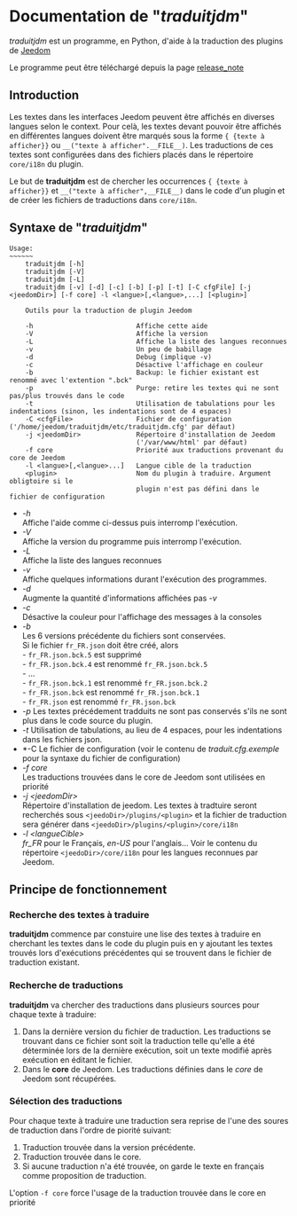 # Documentation de "*traduitjdm*"

*traduitjdm* est un programme, en Python, d'aide à la traduction des plugins de [Jeedom](http://jeedom.com)

Le programme peut être téléchargé depuis la page [release_note](release_notes.html)

## Introduction
Les textes dans les interfaces Jeedom peuvent être affichés en diverses langues selon le context. Pour celà, les textes devant pouvoir être affichés en différentes langues doivent être marqués sous la forme `{ {texte à afficher}}` ou `__("texte à afficher".__FILE__)`. Les traductions de ces textes sont configurées dans des fichiers placés dans le répertoire `core/i18n` du plugin.

Le but de **traduitjdm** est de chercher les occurrences `{ {texte à afficher}}` et `__("texte à afficher",__FILE__)` dans le code d'un plugin et de créer les fichiers de traductions dans `core/i18n`.

## Syntaxe de "*traduitjdm*"
```
Usage:
~~~~~~
    traduitjdm [-h] 
    traduitjdm [-V]
    traduitjdm [-L]
    traduitjdm [-v] [-d] [-c] [-b] [-p] [-t] [-C cfgFile] [-j <jeedomDir>] [-f core] -l <langue>[,<langue>,...] [<plugin>]

    Outils pour la traduction de plugin Jeedom

    -h                          Affiche cette aide
    -V                          Affiche la version
    -L                          Affiche la liste des langues reconnues
    -v                          Un peu de babillage
    -d                          Debug (implique -v)
    -c                          Désactive l'affichage en couleur
    -b                          Backup: le fichier existant est renommé avec l'extention ".bck"
    -p                          Purge: retire les textes qui ne sont pas/plus trouvés dans le code
    -t                          Utilisation de tabulations pour les indentations (sinon, les indentations sont de 4 espaces)
    -C <cfgFile>                Fichier de configuration ('/home/jeedom/traduitjdm/etc/traduitjdm.cfg' par défaut)
    -j <jeedomDir>              Répertoire d'installation de Jeedom
                                ('/var/www/html' par défaut)
    -f core                     Priorité aux traductions provenant du core de Jeedom
    -l <langue>[,<langue>...]   Langue cible de la traduction
    <plugin>                    Nom du plugin à traduire. Argument obligtoire si le
                                plugin n'est pas défini dans le fichier de configuration
```

- *-h*  
    Affiche l'aide comme ci-dessus puis interromp l'exécution.
- *-V*  
    Affiche la version du programme puis interromp l'exécution.
 - *-L*  
    Affiche la liste des langues reconnues
- *-v*  
    Affiche quelques informations durant l'exécution des programmes.
- *-d*    
    Augmente la quantité d'informations affichées pas *-v*
- *-c*    
    Désactive la couleur pour l'affichage des messages à la consoles
- *-b*  
    Les 6 versions précédente du fichiers sont conservées.    
    Si le fichier `fr_FR.json` doit être créé, alors    
        - `fr_FR.json.bck.5` est supprimé   
        - `fr_FR.json.bck.4` est renommé `fr_FR.json.bck.5`   
        - ...   
        - `fr_FR.json.bck.1` est renommé `fr_FR.json.bck.2`   
        - `fr_FR.json.bck` est renommé `fr_FR.json.bck.1`   
        - `fr_FR.json` est renommé `fr_FR.json.bck`   
- *-p*
    Les textes précédement tradduits ne sont pas conservés s'ils ne sont plus dans le code source du plugin.
- *-t*
    Utilisation de tabulations, au lieu de 4 espaces, pour les indentations dans les fichiers json.
- *-C <cfgFile>
    Le fichier de configuration (voir le contenu de *traduit.cfg.exemple* pour la syntaxe du fichier de configuration)
- *-f core*  
    Les traductions trouvées dans le core de Jeedom sont utilisées en priorité
- *-j \<jeedomDir>*    
    Répertoire d'installation de jeedom. Les textes à tradtuire seront recherchés sous `<jeedoDir>/plugins/<plugin>` et la fichier de traduction sera générer dans `<jeedoDir>/plugins/<plugin>/core/i18n`    
- *-l \<langueCible>*    
    *fr_FR* pour le Français, *en-US* pour l'anglais... Voir le contenu du répertoire `<jeedoDir>/core/i18n` pour les langues reconnues par Jeedom.

## Principe de fonctionnement
### Recherche des textes à traduire
**traduitjdm** commence par constuire une lise des textes à traduire en cherchant les textes dans le code du plugin puis en y ajoutant les textes trouvés lors d'exécutions précédentes qui se trouvent dans le fichier de traduction existant.

### Recherche de traductions
**traduitjdm** va chercher des traductions dans plusieurs sources pour chaque texte à traduire:
1. Dans la dernière version du fichier de traduction.
    Les traductions se trouvant dans ce fichier sont soit la traduction telle qu'elle a été déterminée lors de la dernière exécution, soit un texte modifié après exécution en éditant le fichier.
2. Dans le **core** de Jeedom.
    Les traductions définies dans le *core* de Jeedom sont récupérées.

### Sélection des traductions
Pour chaque texte à traduire une traduction sera reprise de l'une des soures de traduction dans l'ordre de piorité suivant:

1. Traduction trouvée dans la version précédente.
1. Traduction trouvée dans le core.
1. Si aucune traduction n'a été trouvée, on garde le texte en français comme proposition de traduction.

L'option `-f core` force l'usage de la traduction trouvée dans le core en priorité 
